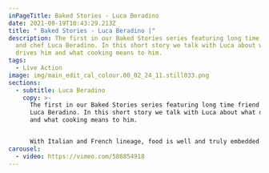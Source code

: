 ```yaml
---
inPageTitle: Baked Stories - Luca Beradino
date: 2021-08-19T10:43:29.213Z
title: " Baked Stories - Luca Beradino |"
description: The first in our Baked Stories series featuring long time friend
  and chef Luca Beradino. In this short story we talk with Luca about what
  drives him and what cooking means to him.
tags:
  - Live Action
image: img/main_edit_cal_colour.00_02_24_11.still033.png
sections:
  - subtitle: Luca Beradino
    copy: >-
      The first in our Baked Stories series featuring long time friend and chef
      Luca Beradino. In this short story we talk with Luca about what drives him
      and what cooking means to him. 


      With Italian and French lineage, food is well and truly embedded into Luca's DNA. It's those food memories throughout life that he's pulled inspiration from that have inspired 'Andria', his new restaurant based in Dartmouth Devon.
carousel:
  - video: https://vimeo.com/586854918
---
```

